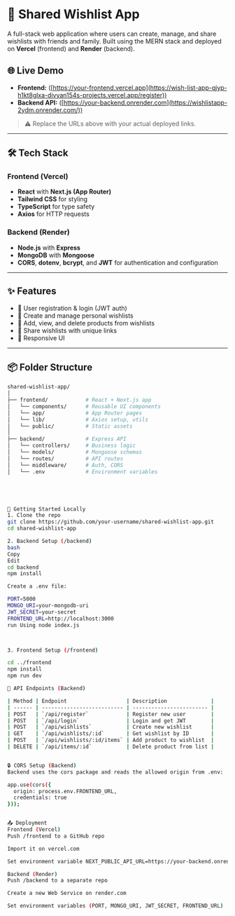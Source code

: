 # 🎁 Shared Wishlist App

A full-stack web application where users can create, manage, and share wishlists with friends and family. Built using the MERN stack and deployed on **Vercel** (frontend) and **Render** (backend).

## 🌐 Live Demo

- **Frontend:** ([https://your-frontend.vercel.app](https://wish-list-app-qjyp-h1kt8glxa-divyan154s-projects.vercel.app/register))
- **Backend API:** ([https://your-backend.onrender.com](https://wishlistapp-2ydm.onrender.com/))

> ⚠️ Replace the URLs above with your actual deployed links.

---

## 🛠️ Tech Stack

### Frontend (Vercel)
- **React** with **Next.js (App Router)**
- **Tailwind CSS** for styling
- **TypeScript** for type safety
- **Axios** for HTTP requests

### Backend (Render)
- **Node.js** with **Express**
- **MongoDB** with **Mongoose**
- **CORS**, **dotenv**, **bcrypt**, and **JWT** for authentication and configuration

---

## ✨ Features

- 🔐 User registration & login (JWT auth)
- 📝 Create and manage personal wishlists
- 🎁 Add, view, and delete products from wishlists
- 🔗 Share wishlists with unique links
- 📱 Responsive UI

---

## 📦 Folder Structure

```bash
shared-wishlist-app/
│
├── frontend/            # React + Next.js app
│   └── components/      # Reusable UI components
│   └── app/             # App Router pages
│   └── lib/             # Axios setup, utils
│   └── public/          # Static assets
│
├── backend/             # Express API
│   └── controllers/     # Business logic
│   └── models/          # Mongoose schemas
│   └── routes/          # API routes
│   └── middleware/      # Auth, CORS
│   └── .env             # Environment variables





🚀 Getting Started Locally
1. Clone the repo
git clone https://github.com/your-username/shared-wishlist-app.git
cd shared-wishlist-app

2. Backend Setup (/backend)
bash
Copy
Edit
cd backend
npm install

Create a .env file:

PORT=5000
MONGO_URI=your-mongodb-uri
JWT_SECRET=your-secret
FRONTEND_URL=http://localhost:3000
run Using node index.js



3. Frontend Setup (/frontend)

cd ../frontend
npm install
npm run dev

🧩 API Endpoints (Backend)

| Method | Endpoint                   | Description              |
| ------ | -------------------------- | ------------------------ |
| POST   | `/api/register`            | Register new user        |
| POST   | `/api/login`               | Login and get JWT        |
| POST   | `/api/wishlists`           | Create new wishlist      |
| GET    | `/api/wishlists/:id`       | Get wishlist by ID       |
| POST   | `/api/wishlists/:id/items` | Add product to wishlist  |
| DELETE | `/api/items/:id`           | Delete product from list |


🔒 CORS Setup (Backend)
Backend uses the cors package and reads the allowed origin from .env:

app.use(cors({
  origin: process.env.FRONTEND_URL,
  credentials: true
}));


📤 Deployment
Frontend (Vercel)
Push /frontend to a GitHub repo

Import it on vercel.com

Set environment variable NEXT_PUBLIC_API_URL=https://your-backend.onrender.com

Backend (Render)
Push /backend to a separate repo

Create a new Web Service on render.com

Set environment variables (PORT, MONGO_URI, JWT_SECRET, FRONTEND_URL)
